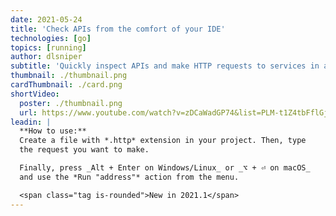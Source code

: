 ```yaml
---
date: 2021-05-24
title: 'Check APIs from the comfort of your IDE'
technologies: [go]
topics: [running]
author: dlsniper
subtitle: 'Quickly inspect APIs and make HTTP requests to services in a reusable manner'
thumbnail: ./thumbnail.png
cardThumbnail: ./card.png
shortVideo:
  poster: ./thumbnail.png
  url: https://www.youtube.com/watch?v=zDCaWadGP74&list=PLM-t1Z4tbFflGjn5Qzjjku5J7SX3p-nhY&index=16&t=0s
leadin: |
  **How to use:**
  Create a file with *.http* extension in your project. Then, type 
  the request you want to make.

  Finally, press _Alt + Enter on Windows/Linux_ or _⌥ + ⏎ on macOS_ 
  and use the *Run "address"* action from the menu.

  <span class="tag is-rounded">New in 2021.1</span>
---
```


